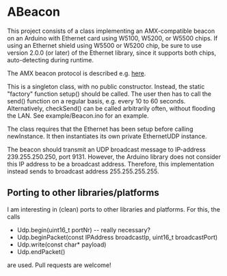 # ABeacon

This project consists of a class implementing an AMX-compatible beacon
on an Arduino with Ethernet card using W5100, W5200, or W5500 chips.
If using an Ethernet shield using W5500 or W5200 chip,
be sure to use version 2.0.0 (or later) of the Ethernet
library, since it supports both chips, auto-detecting during runtime.

The AMX beacon protocol is described e.g. [here](http://www.globalcache.com/files/docs/API-GC-100.pdf).

This is a singleton class, with no public constructor. Instead, the
static "factory" function setup() should be called.
The user then has to call the send() function on
a regular basis, e.g. every 10 to 60 seconds.
Alternatively, checkSend() can be called arbitrarily often,
without flooding the LAN. See example/Beacon.ino for an example.

The class requires that the Ethernet has been setup before calling newInstance.
It then instantiates its own private EthernetUDP instance.

The beacon should transmit an UDP broadcast message to IP-address
239.255.250.250, port 9131. However, the Arduino library does not
consider this IP address to be a broadcast address. Therefore, this
implementation instead sends to broadcast address 255.255.255.255.

## Porting to other libraries/platforms

I am interesting in (clean) ports to other libraries and platforms.
For this, the calls

* Udp.begin(uint16_t portNr)   -- really necessary?
* Udp.beginPacket(const IPAddress broadcastIp, uint16_t broadcastPort)
* Udp.write(const char* payload)
* Udp.endPacket()

are used. Pull requests are welcome!
